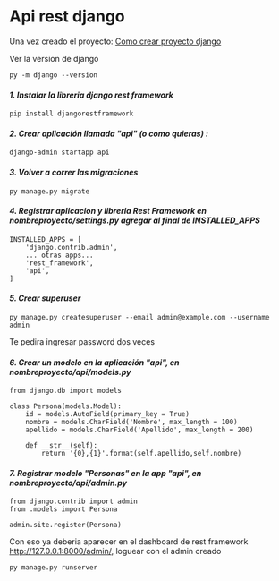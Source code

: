 # Api rest django

Una vez creado el proyecto: [Como crear proyecto django](https://github.com/orijmm/codigostest/blob/main/django/CreateProject.md) 

Ver la version de django

``py -m django --version``

#### ***1. Instalar la libreria django rest framework***

``pip install djangorestframework``

#### ***2. Crear aplicación llamada "api" (o como quieras) :***

``django-admin startapp api``

#### ***3. Volver a correr las migraciones***

``py manage.py migrate``

#### ***4. Registrar aplicacion y libreria Rest Framework en nombreproyecto/settings.py agregar al final de INSTALLED_APPS***

    INSTALLED_APPS = [
        'django.contrib.admin',
        ... otras apps...
        'rest_framework',
        'api',
    ]

#### ***5.  Crear superuser***

``py manage.py createsuperuser --email admin@example.com --username admin``

Te pedira ingresar password dos veces

#### ***6. Crear un modelo en la aplicación "api", en nombreproyecto/api/models.py***

    from django.db import models

    class Persona(models.Model):
        id = models.AutoField(primary_key = True)
        nombre = models.CharField('Nombre', max_length = 100)
        apellido = models.CharField('Apellido', max_length = 200)

        def __str__(self):
            return '{0},{1}'.format(self.apellido,self.nombre)

#### ***7. Registrar modelo "Personas" en la app "api", en nombreproyecto/api/admin.py***

    from django.contrib import admin
    from .models import Persona

    admin.site.register(Persona)

Con eso ya deberia aparecer en el dashboard de rest framework http://127.0.0.1:8000/admin/, loguear con el admin creado

``py manage.py runserver``